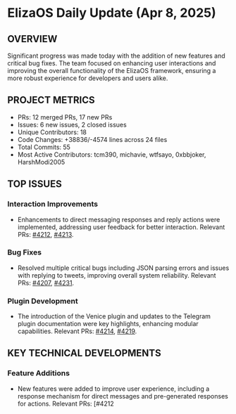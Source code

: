 # ElizaOS Daily Update (Apr 8, 2025)

## OVERVIEW 
Significant progress was made today with the addition of new features and critical bug fixes. The team focused on enhancing user interactions and improving the overall functionality of the ElizaOS framework, ensuring a more robust experience for developers and users alike.

## PROJECT METRICS
- PRs: 12 merged PRs, 17 new PRs
- Issues: 6 new issues, 2 closed issues
- Unique Contributors: 18
- Code Changes: +38836/-4574 lines across 24 files
- Total Commits: 55
- Most Active Contributors: tcm390, michavie, wtfsayo, 0xbbjoker, HarshModi2005

## TOP ISSUES
### Interaction Improvements
- Enhancements to direct messaging responses and reply actions were implemented, addressing user feedback for better interaction. Relevant PRs: [#4212](https://github.com/elizaos/eliza/pull/4212), [#4213](https://github.com/elizaos/eliza/pull/4213).

### Bug Fixes
- Resolved multiple critical bugs including JSON parsing errors and issues with replying to tweets, improving overall system reliability. Relevant PRs: [#4207](https://github.com/elizaos/eliza/pull/4207), [#4231](https://github.com/elizaos/eliza/pull/4231).

### Plugin Development
- The introduction of the Venice plugin and updates to the Telegram plugin documentation were key highlights, enhancing modular capabilities. Relevant PRs: [#4214](https://github.com/elizaos/eliza/pull/4214), [#4219](https://github.com/elizaos/eliza/pull/4219).

## KEY TECHNICAL DEVELOPMENTS
### Feature Additions
- New features were added to improve user experience, including a response mechanism for direct messages and pre-generated responses for actions. Relevant PRs: [#4212